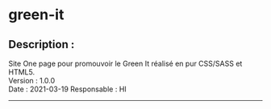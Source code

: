 # green-it

## Description :

Site One page pour promouvoir le Green It réalisé en pur CSS/SASS et HTML5.  
Version : 1.0.0  
Date : 2021-03-19
Responsable : HI

---
